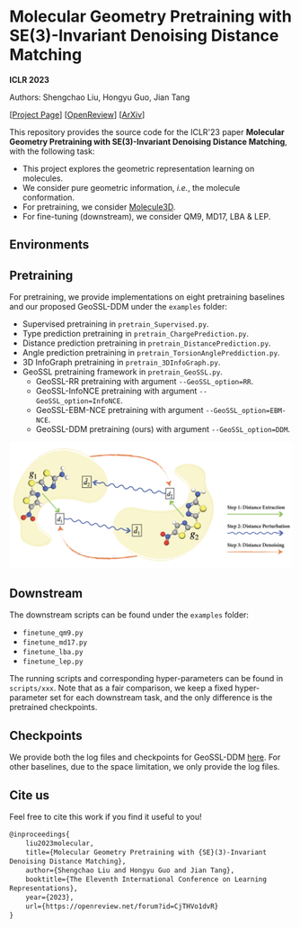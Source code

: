 # Molecular Geometry Pretraining with SE(3)-Invariant Denoising Distance Matching

**ICLR 2023**

Authors: Shengchao Liu, Hongyu Guo, Jian Tang

[[Project Page](https://chao1224.github.io/GeoSSL)]
[[OpenReview](https://openreview.net/forum?id=CjTHVo1dvR)]
[[ArXiv](https://arxiv.org/abs/2206.13602)]

This repository provides the source code for the ICLR'23 paper **Molecular Geometry Pretraining with SE(3)-Invariant Denoising Distance Matching**, with the following task:
- This project explores the geometric representation learning on molecules.
- We consider pure geometric information, *i.e.*, the molecule conformation.
- For pretraining, we consider [Molecule3D](https://arxiv.org/abs/2110.01717).
- For fine-tuning (downstream), we consider QM9, MD17, LBA & LEP.

## Environments

## Pretraining

For pretraining, we provide implementations on eight pretraining baselines and our proposed GeoSSL-DDM under the `examples` folder:
- Supervised pretraining in `pretrain_Supervised.py`.
- Type prediction pretraining in `pretrain_ChargePrediction.py`.
- Distance prediction pretraining in `pretrain_DistancePrediction.py`.
- Angle prediction pretraining in `pretrain_TorsionAnglePreddiction.py`.
- 3D InfoGraph pretraining in `pretrain_3DInfoGraph.py`.
- GeoSSL pretraining framework in `pretrain_GeoSSL.py`.
  - GeoSSL-RR pretraining with argument `--GeoSSL_option=RR`.
  - GeoSSL-InfoNCE pretraining with argument `--GeoSSL_option=InfoNCE`.
  - GeoSSL-EBM-NCE pretraining with argument `--GeoSSL_option=EBM-NCE`.
  - GeoSSL-DDM pretraining (ours) with argument `--GeoSSL_option=DDM`.

<p align="center">
  <img src="fig/pipeline.png" /> 
</p>

## Downstream

The downstream scripts can be found under the `examples` folder:
- `finetune_qm9.py`
- `finetune_md17.py`
- `finetune_lba.py`
- `finetune_lep.py`

The running scripts and corresponding hyper-parameters can be found in `scripts/xxx`. Note that as a fair comparison, we keep a fixed hyper-parameter set for each downstream task, and the only difference is the pretrained checkpoints.

## Checkpoints

We provide both the log files and checkpoints for GeoSSL-DDM [here](). For other baselines, due to the space limitation, we only provide the log files.

## Cite us

Feel free to cite this work if you find it useful to you!

```
@inproceedings{
    liu2023molecular,
    title={Molecular Geometry Pretraining with {SE}(3)-Invariant Denoising Distance Matching},
    author={Shengchao Liu and Hongyu Guo and Jian Tang},
    booktitle={The Eleventh International Conference on Learning Representations},
    year={2023},
    url={https://openreview.net/forum?id=CjTHVo1dvR}
}
```
